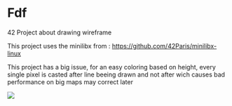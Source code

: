 # Fdf
42 Project about drawing wireframe

This project uses the minilibx from : https://github.com/42Paris/minilibx-linux

This project has a big issue, for an easy coloring based on height, every single pixel is casted after line beeing drawn and not after wich causes bad performance on big maps may correct later


![](https://github.com/app-gitKaiwho/Fdf/blob/main/42.gif)

